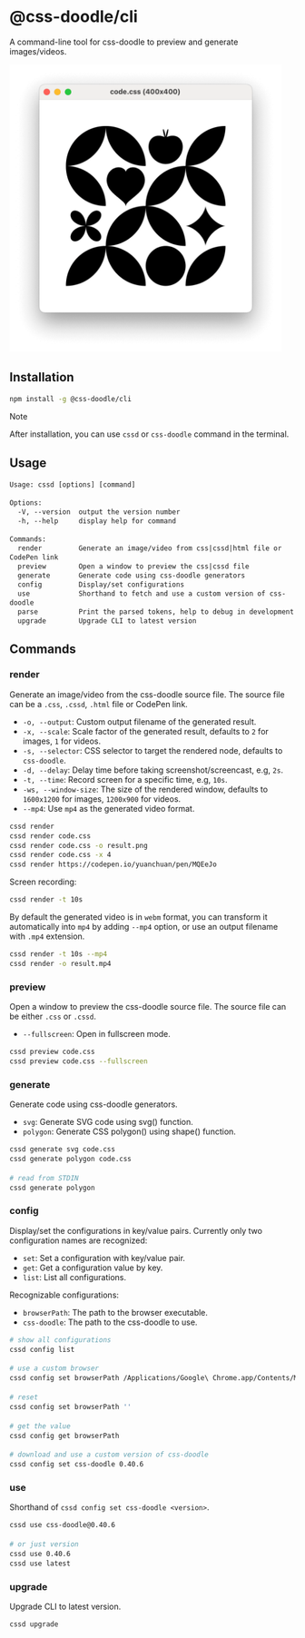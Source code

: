 # @css-doodle/cli

A command-line tool for css-doodle to preview and generate images/videos.

<img src="screenshot/preview.png" width="480px" alt="screenshot" />

## Installation

```bash
npm install -g @css-doodle/cli
```

>[!NOTE]
> After installation, you can use `cssd` or `css-doodle` command in the terminal.

## Usage

```console
Usage: cssd [options] [command]

Options:
  -V, --version  output the version number
  -h, --help     display help for command

Commands:
  render         Generate an image/video from css|cssd|html file or CodePen link
  preview        Open a window to preview the css|cssd file
  generate       Generate code using css-doodle generators
  config         Display/set configurations
  use            Shorthand to fetch and use a custom version of css-doodle
  parse          Print the parsed tokens, help to debug in development
  upgrade        Upgrade CLI to latest version
```

## Commands

### render
Generate an image/video from the css-doodle source file. The source file can be a `.css`, `.cssd`, `.html` file or CodePen link.

* `-o, --output`: Custom output filename of the generated result.
* `-x, --scale`: Scale factor of the generated result, defaults to `2` for images, `1` for videos.
* `-s, --selector`: CSS selector to target the rendered node, defaults to `css-doodle`.
* `-d, --delay`: Delay time before taking screenshot/screencast, e.g, `2s`.
* `-t, --time`: Record screen for a specific time, e.g, `10s`.
* `-ws, --window-size`: The size of the rendered window, defaults to `1600x1200` for images, `1200x900` for videos.
* `--mp4`: Use `mp4` as the generated video format.

```bash
cssd render
cssd render code.css
cssd render code.css -o result.png
cssd render code.css -x 4
cssd render https://codepen.io/yuanchuan/pen/MQEeJo
```

Screen recording:

```bash
cssd render -t 10s
```

By default the generated video is in `webm` format,
you can transform it automatically into `mp4` by adding `--mp4` option,
or use an output filename with `.mp4` extension.

```bash
cssd render -t 10s --mp4
cssd render -o result.mp4
```

### preview
Open a window to preview the css-doodle source file. The source file can be either `.css` or `.cssd`.

* `--fullscreen`: Open in fullscreen mode.

```bash
cssd preview code.css
cssd preview code.css --fullscreen
```

### generate

Generate code using css-doodle generators.

* `svg`: Generate SVG code using svg() function.
* `polygon`: Generate CSS polygon() using shape() function.

```bash
cssd generate svg code.css
cssd generate polygon code.css

# read from STDIN
cssd generate polygon
```

### config

Display/set the configurations in key/value pairs. Currently only two configuration names are recognized:

* `set`:  Set a configuration with key/value pair.
* `get`:  Get a configuration value by key.
* `list`: List all configurations.

Recognizable configurations:

* `browserPath`: The path to the browser executable.
* `css-doodle`: The path to the css-doodle to use.

```bash
# show all configurations
cssd config list

# use a custom browser
cssd config set browserPath /Applications/Google\ Chrome.app/Contents/MacOS/Google\ Chrome

# reset
cssd config set browserPath ''

# get the value
cssd config get browserPath

# download and use a custom version of css-doodle
cssd config set css-doodle 0.40.6
```

### use
Shorthand of `cssd config set css-doodle <version>`.

```bash
cssd use css-doodle@0.40.6

# or just version
cssd use 0.40.6
cssd use latest
```

### upgrade
Upgrade CLI to latest version.

```bash
cssd upgrade
```
